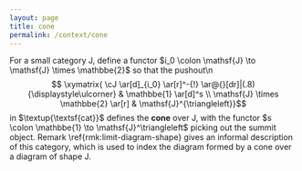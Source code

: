 ```yaml
---
layout: page
title: cone
permalink: /context/cone
---
```

For a small category $\mathsf{J}$, define a functor $i_0 \colon \mathsf{J} \to \mathsf{J} \times \mathbbe{2}$ so that the pushout\n$$ \xymatrix{ \cJ \ar[d]_{i_0} \ar[r]^-{!} \ar@{}[dr]|(.8){\displaystyle\ulcorner} & \mathbbe{1} \ar[d]^s \\ \mathsf{J} \times \mathbbe{2} \ar[r] & \mathsf{J}^{\triangleleft}}$$ in $\textup{\textsf{cat}}$ defines the **cone** over $\mathsf{J}$, with the functor $s \colon \mathbbe{1} \to \mathsf{J}^\triangleleft$ picking out the summit object. Remark \ref{rmk:limit-diagram-shape} gives an informal description of this category, which is used to index the diagram formed by a cone over a diagram of shape $\mathsf{J}$.
